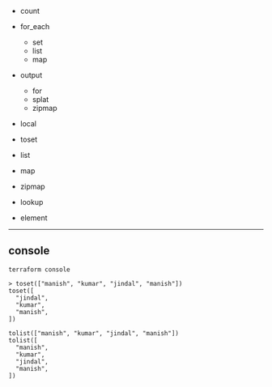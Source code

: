 
- count
- for_each
  - set
  - list
  - map
- output
  - for
  - splat
  - zipmap

- local
- toset
- list
- map
- zipmap
- lookup
- element

-------------------------------
## console

```
terraform console
```

```
> toset(["manish", "kumar", "jindal", "manish"])
toset([
  "jindal",
  "kumar",
  "manish",
])
```

```
tolist(["manish", "kumar", "jindal", "manish"])
tolist([
  "manish",
  "kumar",
  "jindal",
  "manish",
])
```
